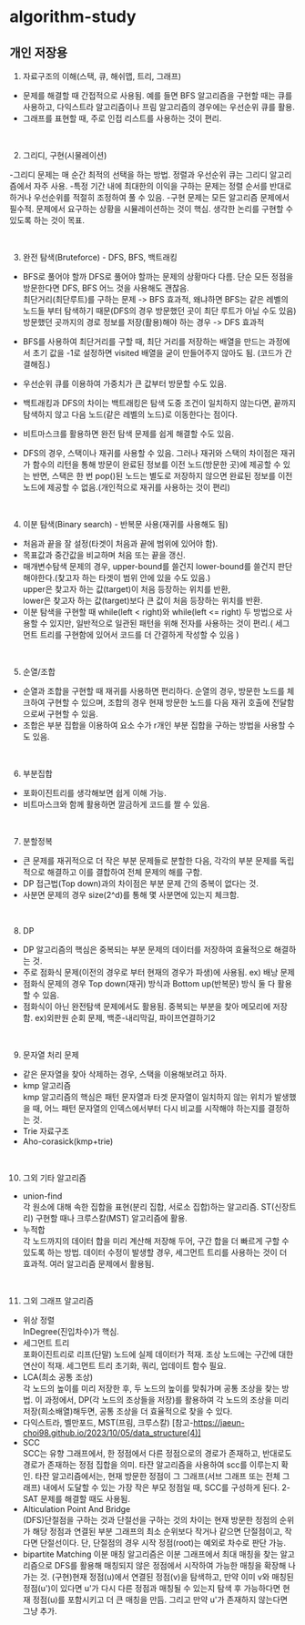 # algorithm-study

## 개인 저장용

1. 자료구조의 이해(스택, 큐, 해쉬맵, 트리, 그래프)

- 문제를 해결할 때 간접적으로 사용됨. 예를 들면 BFS 알고리즘을 구현할 때는 큐를 사용하고, 다익스트라 알고리즘이나 프림 알고리즘의 경우에는 우선순위 큐를 활용.
- 그래프를 표현할 때, 주로 인접 리스트를 사용하는 것이 편리.

<br>

2. 그리디, 구현(시물레이션)

-그리디 문제는 매 순간 최적의 선택을 하는 방법. 정렬과 우선순위 큐는 그리디 알고리즘에서 자주 사용. -특정 기간 내에 최대한의 이익을 구하는 문제는 정렬 순서를 반대로 하거나 우선순위를 적절히 조정하여 풀 수 있음. -구현 문제는 모든 알고리즘 문제에서 필수적. 문제에서 요구하는 상황을 시뮬레이션하는 것이 핵심. 생각한 논리를 구현할 수 있도록 하는 것이 목표.

<br>

3. 완전 탐색(Bruteforce) - DFS, BFS, 백트래킹

- BFS로 풀어야 할까 DFS로 풀어야 할까는 문제의 상황마다 다름.
  단순 모든 정점을 방문한다면 DFS, BFS 어느 것을 사용해도 괜찮음.
  <br>
  최단거리(최단루트)를 구하는 문제 -> BFS 효과적, 왜냐하면 BFS는 같은 레벨의 노드들 부터 탐색하기 때문(DFS의 경우 방문했던 곳이 최단 루트가 아닐 수도 있음) <br>
  방문했던 곳까지의 경로 정보를 저장(활용)해야 하는 경우 -> DFS 효과적

- BFS를 사용하여 최단거리를 구할 때, 최단 거리를 저장하는 배열을 만드는 과정에서 초기 값을 -1로 설정하면 visited 배열을 굳이 만들어주지 않아도 됨. (코드가 간결해짐.)
- 우선순위 큐를 이용하여 가중치가 큰 값부터 방문할 수도 있음.
- 백트래킹과 DFS의 차이는 백트래킹은 탐색 도중 조건이 일치하지 않는다면, 끝까지 탐색하지 않고 다음 노드(같은 레벨의 노드)로 이동한다는 점이다.
- 비트마스크를 활용하면 완전 탐색 문제를 쉽게 해결할 수도 있음.
- DFS의 경우, 스택이나 재귀를 사용할 수 있음. 그러나 재귀와 스택의 차이점은 재귀가 함수의 리턴을 통해 방문이 완료된 정보를 이전 노드(방문한 곳)에 제공할 수 있는 반면, 스택은 한 번 pop()된 노드는 별도로 저장하지 않으면 완료된 정보를 이전 노드에 제공할 수 없음.(개인적으로 재귀를 사용하는 것이 편리)

<br>

4. 이분 탐색(Binary search) - 반복문 사용(재귀를 사용해도 됨)

- 처음과 끝을 잘 설정(타겟이 처음과 끝에 범위에 있어야 함).
- 목표값과 중간값을 비교하며 처음 또는 끝을 갱신.
- 매개변수탐색 문제의 경우, upper-bound를 쓸건지 lower-bound를 쓸건지 판단해야한다.(찾고자
  하는 타겟이 범위 안에 있을 수도 있음.)<br>
  upper은 찾고자 하는 값(target)이 처음 등장하는 위치를 반환,<br>
  lower은 찾고자 하는 값(target)보다 큰 값이 처음 등장하는 위치를 반환.
- 이분 탐색을 구현할 때 while(left < right)와 while(left <= right) 두 방법으로 사용할 수 있지만,
  일반적으로 일관된 패턴을 위해 전자를 사용하는 것이 편리.( 세그먼트 트리를 구현함에 있어서 코드를 더 간결하게 작성할 수 있음 )

<br>

5. 순열/조합

- 순열과 조합을 구현할 때 재귀를 사용하면 편리하다. 순열의 경우, 방문한 노드를 체크하여 구현할 수 있으며,
  조합의 경우 현재 방문한 노드를 다음 재귀 호출에 전달함으로써 구현할 수 있음.
- 조합은 부분 집합을 이용하여 요소 수가 r개인 부분 집합을 구하는 방법을 사용할 수도 있음.

<br>

6. 부분집합

- 포화이진트리를 생각해보면 쉽게 이해 가능.
- 비트마스크와 함께 활용하면 깔금하게 코드를 짤 수 있음.

<br>

7. 분할정복

- 큰 문제를 재귀적으로 더 작은 부분 문제들로 분할한 다음, 각각의 부분 문제를 독립적으로 해결하고 이를 결합하여 전체 문제의 해를 구함.
- DP 접근법(Top down)과의 차이점은 부분 문제 간의 중복이 없다는 것.
- 사분면 문제의 경우 size(2^d)를 통해 몇 사분면에 있는지 체크함.

<br>

8. DP

- DP 알고리즘의 핵심은 중복되는 부분 문제의 데이터를 저장하여 효율적으로 해결하는 것.
- 주로 점화식 문제(이전의 경우로 부터 현재의 경우가 파생)에 사용됨. ex) 배낭 문제
- 점화식 문제의 경우 Top down(재귀) 방식과 Bottom up(반복문) 방식 둘 다 활용할 수 있음.
- 점화식이 아닌 완전탐색 문제에서도 활용됨. 중복되는 부분을 찾아 메모리에 저장함. ex)외판원 순회 문제, 백준-내리막길, 파이프연결하기2

<br>

9. 문자열 처리 문제

- 같은 문자열을 찾아 삭제하는 경우, 스택을 이용해보려고 하자.
- kmp 알고리즘 <br>
  kmp 알고리즘의 핵심은 패턴 문자열과 타겟 문자열이 일치하지 않는 위치가 발생했을 때, 어느 패턴 문자열의 인덱스에서부터 다시 비교를 시작해야 하는지를 결정하는 것.
- Trie 자료구조
- Aho-corasick(kmp+trie)

<br>

10. 그외 기타 알고리즘

- union-find <br>
  각 원소에 대해 속한 집합을 표현(분리 집합, 서로소 집합)하는 알고리즘.
  ST(신장트리) 구현할 때나 크루스칼(MST) 알고리즘에 활용.
- 누적합 <br>
  각 노드까지의 데이터 합을 미리 계산해 저장해 두어, 구간 합을 더 빠르게 구할 수 있도록 하는 방법.
  데이터 수정이 발생할 경우, 세그먼트 트리를 사용하는 것이 더 효과적.
  여러 알고리즘 문제에서 활용됨.

<br>

11. 그외 그래프 알고리즘

- 위상 정렬 <br>
  InDegree(진입차수)가 핵심.
- 세그먼트 트리 <br>
  포화이진트리로 리프(단말) 노드에 실제 데이터가 적재. 조상 노드에는 구간에 대한 연산이 적재.
  세그먼트 트리 초기화, 쿼리, 업데이트 함수 필요.
- LCA(최소 공통 조상) <br>
  각 노드의 높이를 미리 저장한 후, 두 노드의 높이를 맞춰가며 공통 조상을 찾는 방법.
  이 과정에서, DP(각 노드의 조상들을 저장)를 활용하여 각 노드의 조상을 미리 저장(희소배열)해두면, 공통 조상을 더 효율적으로 찾을 수 있다.
- 다익스트라, 벨만포드, MST(프림, 크루스칼) [참고-https://jaeun-choi98.github.io/2023/10/05/data_structure(4)] <br>
- SCC <br>
  SCC는 유향 그래프에서, 한 정점에서 다른 정점으로의 경로가 존재하고, 반대로도 경로가 존재하는 정점 집합을 의미.
  타잔 알고리즘을 사용하여 scc를 이루는지 확인. 타잔 알고리즘에서는, 현재 방문한 정점이 그 그래프(서브 그래프 또는 전체 그래프) 내에서 도달할 수 있는 가장 작은 부모 정점일 때, SCC를 구성하게 된다.
  2-SAT 문제를 해결할 때도 사용됨.
- Alticulation Point And Bridge <br>
  (DFS)단절점을 구하는 것과 단절선을 구하는 것의 차이는 현재 방문한 정점의 순위가 해당 정점과 연결된 부분 그래프의 최소 순위보다 작거나 같으면 단절점이고, 작다면 단절선이다. 단, 단절점의 경우 시작 정점(root)는 예외로 차수로 판단 가능.
- bipartite Matching
  이분 매칭 알고리즘은 이분 그래프에서 최대 매칭을 찾는 알고리즘으로 DFS를 활용해 매칭되지 않은 정점에서 시작하여 가능한 매칭을 확장해 나가는 것.
  (구현)현재 정점(u)에서 연결된 정점(v)을 탐색하고, 만약 이미 v와 매칭된 정점(u')이 있다면 u'가 다시 다른 정점과 매칭될 수 있는지 탐색 후 가능하다면 현재 정점(u)를 포함시키고 더 큰 매칭을 만듬. 그리고 만약 u'가 존재하지 않는다면 그냥 추가.
